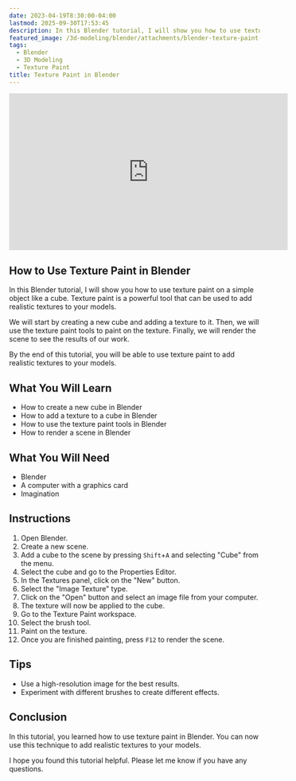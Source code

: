 ```yaml
---
date: 2023-04-19T8:30:00-04:00
lastmod: 2025-09-30T17:53:45
description: In this Blender tutorial, I will show you how to use texture paint on a simple object like a cube. Texture paint is a powerful tool that can be used to add realistic textures to your models.
featured_image: /3d-modeling/blender/attachments/blender-texture-paint-quick-start.jpg
tags:
  - Blender
  - 3D Modeling
  - Texture Paint
title: Texture Paint in Blender
---
```


<div class="iframe-16-9-container">
<iframe class="youTubeIframe" width="560" height="315" src="https://www.youtube.com/embed/A0a-YndPpOM?rel=0" title="YouTube video player" frameborder="0" allow="accelerometer; autoplay; clipboard-write; encrypted-media; gyroscope; picture-in-picture; web-share" referrerpolicy="strict-origin-when-cross-origin" allowfullscreen></iframe>
</div>

## How to Use Texture Paint in Blender

In this Blender tutorial, I will show you how to use texture paint on a simple object like a cube. Texture paint is a powerful tool that can be used to add realistic textures to your models.

We will start by creating a new cube and adding a texture to it. Then, we will use the texture paint tools to paint on the texture. Finally, we will render the scene to see the results of our work.

By the end of this tutorial, you will be able to use texture paint to add realistic textures to your models.

## What You Will Learn

- How to create a new cube in Blender
- How to add a texture to a cube in Blender
- How to use the texture paint tools in Blender
- How to render a scene in Blender

## What You Will Need

- Blender
- A computer with a graphics card
- Imagination

## Instructions

1. Open Blender.
2. Create a new scene.
3. Add a cube to the scene by pressing `Shift`+`A` and selecting "Cube" from the menu.
4. Select the cube and go to the Properties Editor.
5. In the Textures panel, click on the "New" button.
6. Select the "Image Texture" type.
7. Click on the "Open" button and select an image file from your computer.
8. The texture will now be applied to the cube.
9. Go to the Texture Paint workspace.
10. Select the brush tool.
11. Paint on the texture.
12. Once you are finished painting, press `F12` to render the scene.

## Tips

- Use a high-resolution image for the best results.
- Experiment with different brushes to create different effects.

## Conclusion

In this tutorial, you learned how to use texture paint in Blender. You can now use this technique to add realistic textures to your models.

I hope you found this tutorial helpful. Please let me know if you have any questions.
